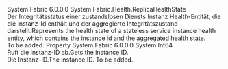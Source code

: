 <Type Name="StatelessServiceInstanceHealthState" FullName="System.Fabric.Health.StatelessServiceInstanceHealthState">
  <TypeSignature Language="C#" Value="public sealed class StatelessServiceInstanceHealthState : System.Fabric.Health.ReplicaHealthState" />
  <TypeSignature Language="ILAsm" Value=".class public auto ansi sealed beforefieldinit StatelessServiceInstanceHealthState extends System.Fabric.Health.ReplicaHealthState" />
  <TypeSignature Language="DocId" Value="T:System.Fabric.Health.StatelessServiceInstanceHealthState" />
  <TypeSignature Language="VB.NET" Value="Public NotInheritable Class StatelessServiceInstanceHealthState&#xA;Inherits ReplicaHealthState" />
  <TypeSignature Language="F#" Value="type StatelessServiceInstanceHealthState = class&#xA;    inherit ReplicaHealthState" />
  <AssemblyInfo>
    <AssemblyName>System.Fabric</AssemblyName>
    <AssemblyVersion>6.0.0.0</AssemblyVersion>
  </AssemblyInfo>
  <Base>
    <BaseTypeName>System.Fabric.Health.ReplicaHealthState</BaseTypeName>
  </Base>
  <Interfaces />
  <Docs>
    <summary>
      <para><span data-ttu-id="7cbdc-101">Der Integritätsstatus einer zustandslosen Diensts Instanz Health-Entität, die die Instanz-Id enthält und der aggregierte Integritätszustand darstellt.</span><span class="sxs-lookup"><span data-stu-id="7cbdc-101">Represents the health state of a stateless service instance health entity, which contains the instance id and the aggregated health state.</span></span></para>
    </summary>
    <remarks>To be added.</remarks>
  </Docs>
  <Members>
    <Member MemberName="InstanceId">
      <MemberSignature Language="C#" Value="public long InstanceId { get; }" />
      <MemberSignature Language="ILAsm" Value=".property instance int64 InstanceId" />
      <MemberSignature Language="DocId" Value="P:System.Fabric.Health.StatelessServiceInstanceHealthState.InstanceId" />
      <MemberSignature Language="VB.NET" Value="Public ReadOnly Property InstanceId As Long" />
      <MemberSignature Language="F#" Value="member this.InstanceId : int64" Usage="System.Fabric.Health.StatelessServiceInstanceHealthState.InstanceId" />
      <MemberType>Property</MemberType>
      <AssemblyInfo>
        <AssemblyName>System.Fabric</AssemblyName>
        <AssemblyVersion>6.0.0.0</AssemblyVersion>
      </AssemblyInfo>
      <ReturnValue>
        <ReturnType>System.Int64</ReturnType>
      </ReturnValue>
      <Docs>
        <summary>
          <para><span data-ttu-id="7cbdc-102">Ruft die Instanz-ID ab.</span><span class="sxs-lookup"><span data-stu-id="7cbdc-102">Gets the instance ID.</span></span></para>
        </summary>
        <value>
          <para><span data-ttu-id="7cbdc-103">Die Instanz-ID.</span><span class="sxs-lookup"><span data-stu-id="7cbdc-103">The instance ID.</span></span></para>
        </value>
        <remarks>To be added.</remarks>
      </Docs>
    </Member>
  </Members>
</Type>